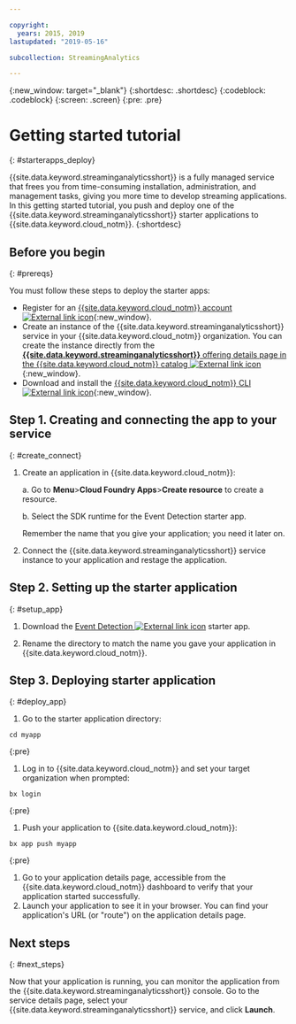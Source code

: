 ```yaml
---

copyright:
  years: 2015, 2019
lastupdated: "2019-05-16"

subcollection: StreamingAnalytics

---
```


<!-- Attribute definitions -->
{:new_window: target="_blank"}
{:shortdesc: .shortdesc}
{:codeblock: .codeblock}
{:screen: .screen}
{:pre: .pre}

# Getting started tutorial
{: #starterapps_deploy}

{{site.data.keyword.streaminganalyticsshort}} is a fully managed service that frees you from time-consuming installation, administration, and management tasks, giving you more time to develop streaming applications. In this getting started tutorial, you push and deploy one of the {{site.data.keyword.streaminganalyticsshort}} starter applications to {{site.data.keyword.cloud_notm}}.
{:shortdesc}


## Before you begin
{: #prereqs}

You must follow these steps to deploy the starter apps:

* Register for an [{{site.data.keyword.cloud_notm}} account ![External link icon](../../icons/launch-glyph.svg "External link icon")](https://{DomainName}/registration){:new_window}.
* Create an instance of the {{site.data.keyword.streaminganalyticsshort}} service in your {{site.data.keyword.cloud_notm}} organization. You can create the instance directly from the [**{{site.data.keyword.streaminganalyticsshort}}** offering details page in the {{site.data.keyword.cloud_notm}} catalog ![External link icon](../../icons/launch-glyph.svg "External link icon")](https://{DomainName}/catalog/services/streaming-analytics/){:new_window}.  
* Download and install the [{{site.data.keyword.cloud_notm}} CLI ![External link icon](../../icons/launch-glyph.svg "External link icon")](/docs/cli?topic=cli-install-ibmcloud-cli#install-ibmcloud-cli){:new_window}.



## Step 1. Creating and connecting the app to your service
{: #create_connect}

1. Create an application in {{site.data.keyword.cloud_notm}}:

    a. Go to **Menu**>**Cloud Foundry Apps**>**Create resource** to create a resource.

    b. Select the SDK runtime for the Event Detection starter app.

    Remember the name that you give your application; you need it later on.
1. Connect the {{site.data.keyword.streaminganalyticsshort}} service instance to your application and restage the application.

## Step 2. Setting up the starter application
{: #setup_app}

1. Download the [Event Detection ![External link icon](../../icons/launch-glyph.svg "External link icon")](https://streams-github-samples.mybluemix.net/?get=QuickStart/EventDetectionV2) starter app.

1. Rename the directory to match the name you gave your application in {{site.data.keyword.cloud_notm}}.

## Step 3. Deploying starter application
{: #deploy_app}

1. Go to the starter application directory:
  <pre><code>cd myapp</code></pre>
  {:pre}

1. Log in to {{site.data.keyword.cloud_notm}} and set your target organization when prompted:
  <pre><code>bx login</code></pre>
  {:pre}

1. Push your application to {{site.data.keyword.cloud_notm}}:
  <pre><code>bx app push myapp</code></pre>
  {:pre}

1. Go to your application details page, accessible from the {{site.data.keyword.cloud_notm}} dashboard to verify that your application started successfully.
1. Launch your application to see it in your browser. You can find your application's URL (or "route") on the application details page.

## Next steps
{: #next_steps}

Now that your application is running, you can monitor the application from the {{site.data.keyword.streaminganalyticsshort}} console. Go to the service details page, select your {{site.data.keyword.streaminganalyticsshort}} service, and click **Launch**.
